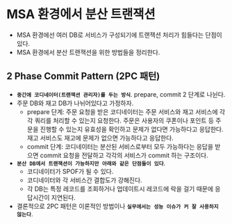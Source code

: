 # MSA 환경에서 분산 트랜잭션

- MSA 환경에선 여러 DB로 서비스가 구성되기에 트랜잭션 처리가 힘들다는 단점이 있다.
- MSA 환경에서 분산 트랜잭션을 위한 방법들을 정리한다.

## 2 Phase Commit Pattern (2PC 패턴)

- **`중간에 코디네이터(트랜잭션 관리자)를 두는 방식`**. prepare, commit 2 단계로 나뉜다.
- 주문 DB와 재고 DB가 나뉘어있다고 가정하자.
  - prepare 단계: 주문 요청을 받은 코디네이터는 주문 서비스와 재고 서비스에 각각 쿼리를 처리할 수 있는지 요청한다. 주문은 사용자의 쿠폰이나 포인트 등 주문을 진행할 수 있는지 유효성을 확인하고 문제가 없다면 가능하다고 응답한다. 재고 서비스도 재고에 문제가 없으면 가능하다고 응답한다.
  - commit 단계: 코디네이터는 분산된 서비스로부터 모두 가능하다는 응답을 받으면 commit 요청을 전달하고 각각의 서비스가 commit 하는 구조이다.
- **`분산 DB에서 트랜잭션이 가능하지만 아래와 같은 단점들이 있다`**.
  - 코디네이터가 SPOF가 될 수 있다.
  - 코디네이터와 각 서비스간 결합도가 강해진다.
  - 각 DB는 특정 레코드를 조회하거나 업데이트시 레코드에 락을 걸기 때문에 응답시간이 지연된다.
- 결론적으로 2PC 패턴은 이론적인 방법이나 **`실무에서는 성능 이슈가 커 잘 사용하지 않는다`**.
